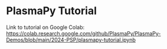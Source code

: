 # PlasmaPy Tutorial

Link to tutorial on Google Colab: https://colab.research.google.com/github/PlasmaPy/PlasmaPy-Demos/blob/main/2024-PSP/plasmapy-tutorial.ipynb
